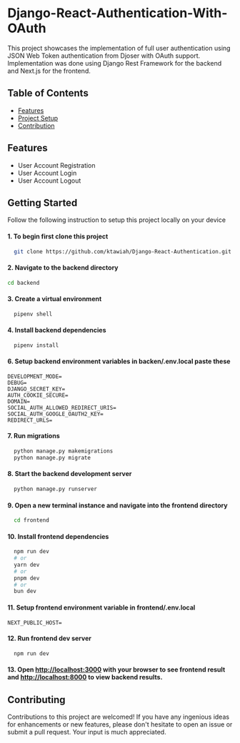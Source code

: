 # Django-React-Authentication-With-OAuth

This project showcases the implementation of full user authentication using JSON Web Token authentication from Djoser with OAuth support. Implementation was done using Django Rest Framework for the backend and Next.js for the frontend.

## Table of Contents
- [Features](#features)
- [Project Setup](#getting-started)
- [Contribution](#contributing)

## Features

- User Account Registration
- User Account Login
- User Account Logout

## Getting Started
Follow the following instruction to setup this project locally on your device

#### 1. To begin first clone this project 
```bash
  git clone https://github.com/ktawiah/Django-React-Authentication.git
```

#### 2. Navigate to the backend directory
```bash
cd backend
```

#### 3. Create a virtual environment
``` bash
  pipenv shell
```

#### 4. Install backend dependencies
```bash
  pipenv install
```
#### 6. Setup backend environment variables in backen/.env.local paste these

```
DEVELOPMENT_MODE= 
DEBUG=
DJANGO_SECRET_KEY=
AUTH_COOKIE_SECURE=
DOMAIN=
SOCIAL_AUTH_ALLOWED_REDIRECT_URIS=
SOCIAL_AUTH_GOOGLE_OAUTH2_KEY=
REDIRECT_URLS=
```


#### 7. Run migrations
```bash
  python manage.py makemigrations
  python manage.py migrate
```
#### 8. Start the backend development server
```bash
  python manage.py runserver
```

#### 9. Open a new terminal instance and navigate into the frontend directory
```bash
  cd frontend
```

#### 10. Install frontend dependencies
```bash
  npm run dev
  # or
  yarn dev
  # or
  pnpm dev
  # or
  bun dev
```
#### 11. Setup frontend environment variable in frontend/.env.local
```
NEXT_PUBLIC_HOST=
```

#### 12. Run frontend dev server
```bash
  npm run dev
```

#### 13. Open [http://localhost:3000](http://localhost:3000) with your browser to see frontend result and [http://localhost:8000](http://localhost:8000) to view backend results.


## Contributing
Contributions to this project are welcomed! If you have any ingenious ideas for enhancements or new features, please don't hesitate to open an issue or submit a pull request. Your input is much appreciated.
